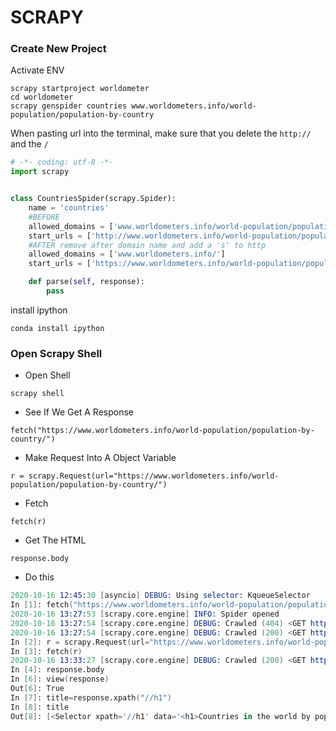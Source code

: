 # SCRAPY

### Create New Project

Activate ENV

```
scrapy startproject worldometer
cd worldometer
scrapy genspider countries www.worldometers.info/world-population/population-by-country
```

When pasting url into the terminal, make sure that you delete the `http://` and the `/`

```python
# -*- coding: utf-8 -*-
import scrapy


class CountriesSpider(scrapy.Spider):
    name = 'countries'
    #BEFORE
    allowed_domains = ['www.worldometers.info/world-population/population-by-country']
    start_urls = ['http://www.worldometers.info/world-population/population-by-country/']
    #AFTER remove after domain name and add a 's' to http
    allowed_domains = ['www.worldometers.info/']
    start_urls = ['https://www.worldometers.info/world-population/population-by-country/']

    def parse(self, response):
        pass
```

install ipython

```
conda install ipython
```

### Open Scrapy Shell

- Open Shell

```
scrapy shell
```

- See If We Get A Response

```
fetch("https://www.worldometers.info/world-population/population-by-country/")
```

- Make Request Into A Object Variable

```
r = scrapy.Request(url="https://www.worldometers.info/world-population/population-by-country/")
```

- Fetch

```
fetch(r)
```

- Get The HTML

```
response.body
```

- Do this

```s
2020-10-16 12:45:30 [asyncio] DEBUG: Using selector: KqueueSelector
In [1]: fetch("https://www.worldometers.info/world-population/population-by-country/")
2020-10-16 13:27:53 [scrapy.core.engine] INFO: Spider opened
2020-10-16 13:27:54 [scrapy.core.engine] DEBUG: Crawled (404) <GET https://www.worldometers.info/robots.txt> (referer: None)
2020-10-16 13:27:54 [scrapy.core.engine] DEBUG: Crawled (200) <GET https://www.worldometers.info/world-population/population-by-country/> (referer: None)
In [2]: r = scrapy.Request(url="https://www.worldometers.info/world-population/population-by-country/")
In [3]: fetch(r)
2020-10-16 13:33:27 [scrapy.core.engine] DEBUG: Crawled (200) <GET https://www.worldometers.info/world-population/population-by-country/> (referer: None)
In [4]: response.body
In [6]: view(response)
Out[6]: True
In [7]: title=response.xpath("//h1")
In [8]: title
Out[8]: [<Selector xpath='//h1' data='<h1>Countries in the world by populat...'>]
```
